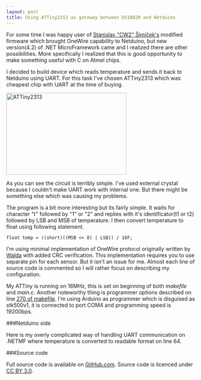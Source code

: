 ```yaml
---
layout: post
title: Using ATTiny2313 as gateway between DS18B20 and Netduino
---
```


For some time I was happy user of [Stanislav "CW2" Šimíček's][1] modified firmware which brought OneWire capability to Netduino, but new version(4.2) of .NET MicroFramework came and I realized there are other possibilities. More specifically I realized that this is good opportunity to make something useful with C on Atmel chips.

I decided to build device which reads temperature and sends it back to Netduino using UART. For this task I've chosen ATTiny2313 which was cheapest chip with UART at the time of buying.

<a href="http://www.flickr.com/photos/stalker_cz/9033527511/" title="ATTiny2313 by JosefRousek, on Flickr"><img src="http://farm4.staticflickr.com/3738/9033527511_cb41ab499e_n.jpg" width="320" height="218" alt="ATTiny2313" class="right"></a>

As you can see the circuit is terribly simple. I've used external crystal because I couldn't make UART work with internal one. But there might be something else which was causing my problems.

The program is a bit more interesting but its fairly simple. It waits for character "t" followed by "1" or "2" and replies with it's identificator(t1 or t2) followed by LSB and MSB of temperature. I then convert temperature to float using following statement.

``float temp = ((short)((MSB << 8) | LSB)) / 16F;``

I'm using minimal implementation of OneWire protocol originally written by [Walda][2] with added CRC verification. This implementation requires you to use separate pin for each sensor. But it isn't an issue for me. Almost each line of source code is commented so I will rather focus on describing my configuration.

My ATTiny is running on 16MHz, this is set on beginning of both *makefile* and *main.c*. Another noteworthy thing is programmer options described on line [270 of makefile][3]. I'm using Arduino as programmer which is disguised as stk500v1, it is connected to port COM4 and programming speed is 19200bps.

###Netduino side

Here is my overly complicated way of handling UART communication on .NETMF where temperature is converted to readable format on line 64.

<script src="https://gist.github.com/stlk/5791735.js"></script>

###Source code

Full source code is available on [GitHub.com][4]. Source code is licenced under [CC BY 3.0][5].


  [1]: http://forums.netduino.com/index.php?/topic/230-onewire-alpha/ "Link to Netduino.com forums"
  [2]: http://walda.starhill.org/elektronika-avr-gcc-stripky.html "Walda's website"
  [3]: https://github.com/stlk/avr/blob/master/attiny2313_ds18b20/makefile#L270 "Link to line 270 of makefile on GitHub.com"
  [4]: https://github.com/stlk/avr/blob/master/attiny2313_ds18b20 "Link to GitHub.com"
  [5]: http://creativecommons.org/licenses/by/3.0/